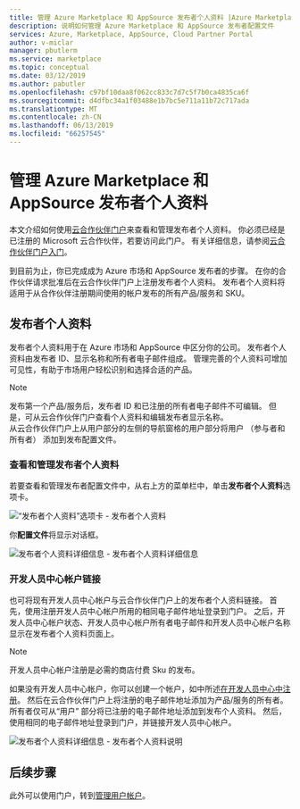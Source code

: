 ```yaml
---
title: 管理 Azure Marketplace 和 AppSource 发布者个人资料 |Azure Marketplace
description: 说明如何管理 Azure Marketplace 和 AppSource 发布者配置文件
services: Azure, Marketplace, AppSource, Cloud Partner Portal
author: v-miclar
manager: pbutlerm
ms.service: marketplace
ms.topic: conceptual
ms.date: 03/12/2019
ms.author: pabutler
ms.openlocfilehash: c97bf10daa8f062cc833c7d7c5f7b0ca4835ca6f
ms.sourcegitcommit: d4dfbc34a1f03488e1b7bc5e711a11b72c717ada
ms.translationtype: MT
ms.contentlocale: zh-CN
ms.lasthandoff: 06/13/2019
ms.locfileid: "66257545"
---
```

# <a name="manage-your-azure-marketplace-and-appsource-publisher-profile"></a>管理 Azure Marketplace 和 AppSource 发布者个人资料

本文介绍如何使用[云合作伙伴门户](https://cloudpartner.azure.com/)来查看和管理发布者个人资料。  你必须已经是已注册的 Microsoft 云合作伙伴，若要访问此门户。  有关详细信息，请参阅[云合作伙伴门户入门](../../cloud-partner-portal-orig/cloud-partner-portal-getting-started-with-the-cloud-partner-portal.md)。

到目前为止，你已完成成为 Azure 市场和 AppSource 发布者的步骤。 在你的合作伙伴请求批准后在云合作伙伴门户上注册发布者个人资料。 发布者个人资料将适用于从合作伙伴注册期间使用的帐户发布的所有产品/服务和 SKU。


## <a name="publisher-profile"></a>发布者个人资料

发布者个人资料用于在 Azure 市场和 AppSource 中区分你的公司。 发布者个人资料由发布者 ID、显示名称和所有者电子邮件组成。 管理完善的个人资料可增加可见性，有助于市场用户轻松识别和选择合适的产品。

> [!NOTE]
> 发布第一个产品/服务后，发布者 ID 和已注册的所有者电子邮件不可编辑。 但是，可从云合作伙伴门户查看个人资料和编辑发布者显示名称。  <br/>
> 从云合作伙伴门户上从用户部分的左侧的导航窗格的用户部分将用户 （参与者和所有者） 添加到发布配置文件。


### <a name="view-and-manage-your-publisher-profile"></a>查看和管理发布者个人资料

若要查看和管理发布者配置文件中，从右上方的菜单栏中，单击**发布者个人资料**选项卡。

![“发布者个人资料”选项卡 - 发布者个人资料](./media/publisherprofilenew.png)

你**配置文件**将显示对话框。

![发布者个人资料详细信息 - 发布者个人资料详细信息](./media/publisherprofiledetails.png)


### <a name="link-your-dev-center-account"></a>开发人员中心帐户链接

也可将现有开发人员中心帐户与云合作伙伴门户上的发布者个人资料链接。  首先，使用注册开发人员中心帐户所用的相同电子邮件地址登录到门户。 之后，开发人员中心帐户状态、开发人员中心帐户所有者电子邮件和开发人员中心帐户名称显示在发布者个人资料页面上。

> [!NOTE]
> 开发人员中心帐户注册是必需的商店付费 Sku 的发布。

如果没有开发人员中心帐户，你可以创建一个帐户，如中所述[在开发人员中心中注册](https://docs.microsoft.com/azure/marketplace/register-dev-center)。  然后在云合作伙伴门户上将注册的电子邮件地址添加为产品/服务的所有者。 所有者仅可从“用户”  部分将已注册的电子邮件地址添加到发布个人资料。 然后，使用相同的电子邮件地址登录到门户，并链接开发人员中心帐户。

![发布者个人资料详细信息 - 发布者个人资料说明](./media/publisherprofiledescription.png)


## <a name="next-steps"></a>后续步骤

此外可以使用门户，转到[管理用户帐户](./cpp-manage-users.md)。
